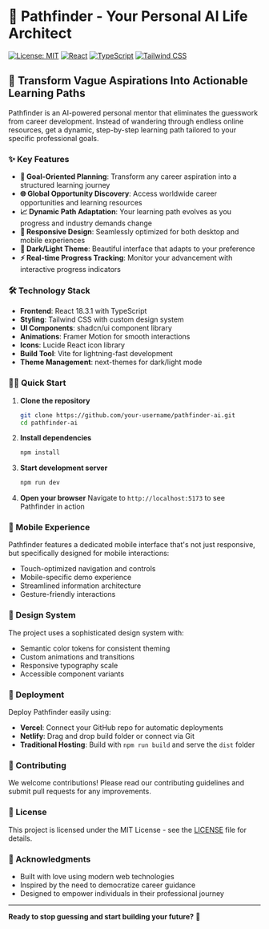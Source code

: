 # 🧭 Pathfinder - Your Personal AI Life Architect

[![License: MIT](https://img.shields.io/badge/License-MIT-yellow.svg)](https://opensource.org/licenses/MIT)
[![React](https://img.shields.io/badge/React-18.3.1-blue.svg)](https://reactjs.org/)
[![TypeScript](https://img.shields.io/badge/TypeScript-5.0-blue.svg)](https://www.typescriptlang.org/)
[![Tailwind CSS](https://img.shields.io/badge/Tailwind_CSS-3.0-38B2AC.svg)](https://tailwindcss.com/)

## 🚀 Transform Vague Aspirations Into Actionable Learning Paths

Pathfinder is an AI-powered personal mentor that eliminates the guesswork from career development. Instead of wandering through endless online resources, get a dynamic, step-by-step learning path tailored to your specific professional goals.

### ✨ Key Features

- **🎯 Goal-Oriented Planning**: Transform any career aspiration into a structured learning journey
- **🌐 Global Opportunity Discovery**: Access worldwide career opportunities and learning resources
- **📈 Dynamic Path Adaptation**: Your learning path evolves as you progress and industry demands change
- **🎨 Responsive Design**: Seamlessly optimized for both desktop and mobile experiences
- **🌙 Dark/Light Theme**: Beautiful interface that adapts to your preference
- **⚡ Real-time Progress Tracking**: Monitor your advancement with interactive progress indicators

### 🛠 Technology Stack

- **Frontend**: React 18.3.1 with TypeScript
- **Styling**: Tailwind CSS with custom design system
- **UI Components**: shadcn/ui component library
- **Animations**: Framer Motion for smooth interactions
- **Icons**: Lucide React icon library
- **Build Tool**: Vite for lightning-fast development
- **Theme Management**: next-themes for dark/light mode

### 🏃‍♂️ Quick Start

1. **Clone the repository**
   ```bash
   git clone https://github.com/your-username/pathfinder-ai.git
   cd pathfinder-ai
   ```

2. **Install dependencies**
   ```bash
   npm install
   ```

3. **Start development server**
   ```bash
   npm run dev
   ```

4. **Open your browser**
   Navigate to `http://localhost:5173` to see Pathfinder in action

### 📱 Mobile Experience

Pathfinder features a dedicated mobile interface that's not just responsive, but specifically designed for mobile interactions:

- Touch-optimized navigation and controls
- Mobile-specific demo experience
- Streamlined information architecture
- Gesture-friendly interactions

### 🎨 Design System

The project uses a sophisticated design system with:
- Semantic color tokens for consistent theming
- Custom animations and transitions
- Responsive typography scale
- Accessible component variants

### 🚀 Deployment

Deploy Pathfinder easily using:
- **Vercel**: Connect your GitHub repo for automatic deployments
- **Netlify**: Drag and drop build folder or connect via Git
- **Traditional Hosting**: Build with `npm run build` and serve the `dist` folder

### 🤝 Contributing

We welcome contributions! Please read our contributing guidelines and submit pull requests for any improvements.

### 📄 License

This project is licensed under the MIT License - see the [LICENSE](LICENSE) file for details.

### 🙏 Acknowledgments

- Built with love using modern web technologies
- Inspired by the need to democratize career guidance
- Designed to empower individuals in their professional journey

---

**Ready to stop guessing and start building your future?** 🌟
